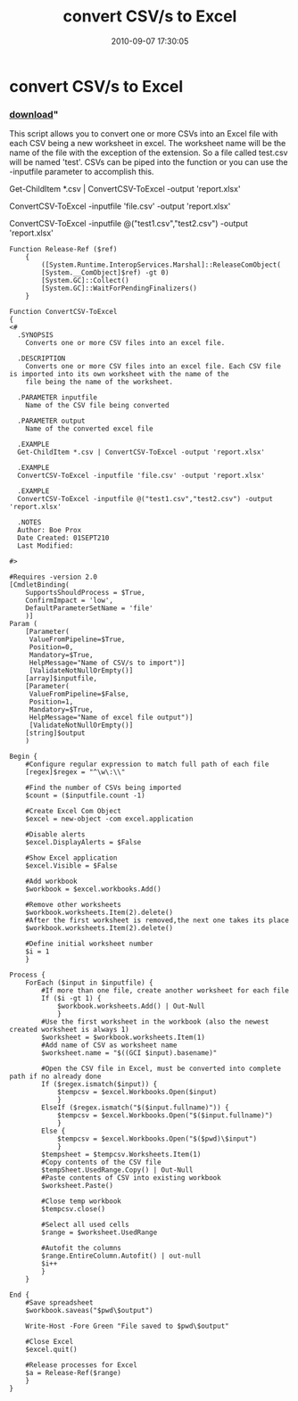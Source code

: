 ﻿---
pid:            2123
parent:         0
children:       
poster:         Boe Prox
title:          convert CSV/s to Excel
date:           2010-09-07 17:30:05
format:         posh
---

# convert CSV/s to Excel

### [download](2123.ps1)"

This script allows you to convert one or more CSVs into an Excel file with each CSV being a new worksheet in excel. The worksheet name will be the name of the file with the exception of the extension. So a file called test.csv will be named 'test'. CSVs can be piped into the function or you can use the -inputfile parameter to accomplish this.


Get-ChildItem *.csv | ConvertCSV-ToExcel -output 'report.xlsx'

ConvertCSV-ToExcel -inputfile 'file.csv' -output 'report.xlsx'

ConvertCSV-ToExcel -inputfile @("test1.csv","test2.csv") -output 'report.xlsx'

```posh
Function Release-Ref ($ref) 
    {
        ([System.Runtime.InteropServices.Marshal]::ReleaseComObject(
        [System.__ComObject]$ref) -gt 0)
        [System.GC]::Collect()
        [System.GC]::WaitForPendingFinalizers() 
    }

Function ConvertCSV-ToExcel
{
<#   
  .SYNOPSIS  
    Converts one or more CSV files into an excel file.
     
  .DESCRIPTION  
    Converts one or more CSV files into an excel file. Each CSV file is imported into its own worksheet with the name of the
    file being the name of the worksheet.
       
  .PARAMETER inputfile
    Name of the CSV file being converted
  
  .PARAMETER output
    Name of the converted excel file
       
  .EXAMPLE  
  Get-ChildItem *.csv | ConvertCSV-ToExcel -output 'report.xlsx'
  
  .EXAMPLE  
  ConvertCSV-ToExcel -inputfile 'file.csv' -output 'report.xlsx'
    
  .EXAMPLE      
  ConvertCSV-ToExcel -inputfile @("test1.csv","test2.csv") -output 'report.xlsx'
  
  .NOTES
  Author: Boe Prox									      
  Date Created: 01SEPT210								      
  Last Modified:  
     
#>
     
#Requires -version 2.0  
[CmdletBinding(
    SupportsShouldProcess = $True,
    ConfirmImpact = 'low',
	DefaultParameterSetName = 'file'
    )]
Param (    
    [Parameter(
     ValueFromPipeline=$True,
     Position=0,
     Mandatory=$True,
     HelpMessage="Name of CSV/s to import")]
     [ValidateNotNullOrEmpty()]
    [array]$inputfile,
    [Parameter(
     ValueFromPipeline=$False,
     Position=1,
     Mandatory=$True,
     HelpMessage="Name of excel file output")]
     [ValidateNotNullOrEmpty()]
    [string]$output    
    )

Begin {     
    #Configure regular expression to match full path of each file
    [regex]$regex = "^\w\:\\"
    
    #Find the number of CSVs being imported
    $count = ($inputfile.count -1)
   
    #Create Excel Com Object
    $excel = new-object -com excel.application
    
    #Disable alerts
    $excel.DisplayAlerts = $False

    #Show Excel application
    $excel.Visible = $False

    #Add workbook
    $workbook = $excel.workbooks.Add()

    #Remove other worksheets
    $workbook.worksheets.Item(2).delete()
    #After the first worksheet is removed,the next one takes its place
    $workbook.worksheets.Item(2).delete()   

    #Define initial worksheet number
    $i = 1
    }

Process {
    ForEach ($input in $inputfile) {
        #If more than one file, create another worksheet for each file
        If ($i -gt 1) {
            $workbook.worksheets.Add() | Out-Null
            }
        #Use the first worksheet in the workbook (also the newest created worksheet is always 1)
        $worksheet = $workbook.worksheets.Item(1)
        #Add name of CSV as worksheet name
        $worksheet.name = "$((GCI $input).basename)"

        #Open the CSV file in Excel, must be converted into complete path if no already done
        If ($regex.ismatch($input)) {
            $tempcsv = $excel.Workbooks.Open($input) 
            }
        ElseIf ($regex.ismatch("$($input.fullname)")) {
            $tempcsv = $excel.Workbooks.Open("$($input.fullname)") 
            }    
        Else {    
            $tempcsv = $excel.Workbooks.Open("$($pwd)\$input")      
            }
        $tempsheet = $tempcsv.Worksheets.Item(1)
        #Copy contents of the CSV file
        $tempSheet.UsedRange.Copy() | Out-Null
        #Paste contents of CSV into existing workbook
        $worksheet.Paste()

        #Close temp workbook
        $tempcsv.close()

        #Select all used cells
        $range = $worksheet.UsedRange

        #Autofit the columns
        $range.EntireColumn.Autofit() | out-null
        $i++
        } 
    }        

End {
    #Save spreadsheet
    $workbook.saveas("$pwd\$output")

    Write-Host -Fore Green "File saved to $pwd\$output"

    #Close Excel
    $excel.quit()  

    #Release processes for Excel
    $a = Release-Ref($range)
    }
}        
```
